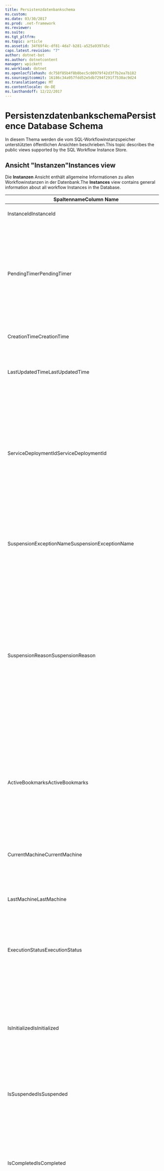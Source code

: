 ```yaml
---
title: Persistenzdatenbankschema
ms.custom: 
ms.date: 03/30/2017
ms.prod: .net-framework
ms.reviewer: 
ms.suite: 
ms.tgt_pltfrm: 
ms.topic: article
ms.assetid: 34f69f4c-df81-4da7-b281-a525a9397a5c
caps.latest.revision: "7"
author: dotnet-bot
ms.author: dotnetcontent
manager: wpickett
ms.workload: dotnet
ms.openlocfilehash: dc758f85b4f8b0bec5c00979f42d3f7b2ea7b182
ms.sourcegitcommit: 16186c34a957fdd52e5db7294f291f7530ac9d24
ms.translationtype: MT
ms.contentlocale: de-DE
ms.lasthandoff: 12/22/2017
---
```

# <a name="persistence-database-schema"></a><span data-ttu-id="aecc4-102">Persistenzdatenbankschema</span><span class="sxs-lookup"><span data-stu-id="aecc4-102">Persistence Database Schema</span></span>
<span data-ttu-id="aecc4-103">In diesem Thema werden die vom SQL-Workflowinstanzspeicher unterstützten öffentlichen Ansichten beschrieben.</span><span class="sxs-lookup"><span data-stu-id="aecc4-103">This topic describes the public views supported by the SQL Workflow Instance Store.</span></span>  
  
## <a name="instances-view"></a><span data-ttu-id="aecc4-104">Ansicht "Instanzen"</span><span class="sxs-lookup"><span data-stu-id="aecc4-104">Instances view</span></span>  
 <span data-ttu-id="aecc4-105">Die **Instanzen** Ansicht enthält allgemeine Informationen zu allen Workflowinstanzen in der Datenbank.</span><span class="sxs-lookup"><span data-stu-id="aecc4-105">The **Instances** view contains general information about all workflow Instances in the Database.</span></span>  
  
|<span data-ttu-id="aecc4-106">Spaltenname</span><span class="sxs-lookup"><span data-stu-id="aecc4-106">Column Name</span></span>|<span data-ttu-id="aecc4-107">Spaltentyp</span><span class="sxs-lookup"><span data-stu-id="aecc4-107">Column Type</span></span>|<span data-ttu-id="aecc4-108">Beschreibung</span><span class="sxs-lookup"><span data-stu-id="aecc4-108">Description</span></span>|  
|-----------------|-----------------|-----------------|  
|<span data-ttu-id="aecc4-109">InstanceId</span><span class="sxs-lookup"><span data-stu-id="aecc4-109">InstanceId</span></span>|<span data-ttu-id="aecc4-110">UniqueIdentifier</span><span class="sxs-lookup"><span data-stu-id="aecc4-110">UniqueIdentifier</span></span>|<span data-ttu-id="aecc4-111">Die ID einer Workflowinstanz.</span><span class="sxs-lookup"><span data-stu-id="aecc4-111">The ID of a workflow instance.</span></span>|  
|<span data-ttu-id="aecc4-112">PendingTimer</span><span class="sxs-lookup"><span data-stu-id="aecc4-112">PendingTimer</span></span>|<span data-ttu-id="aecc4-113">DateTime</span><span class="sxs-lookup"><span data-stu-id="aecc4-113">DateTime</span></span>|<span data-ttu-id="aecc4-114">Gibt an, dass der Workflow durch eine DELAY-Aktivität blockiert ist und nach Ablauf des Zeitgebers fortgesetzt wird.</span><span class="sxs-lookup"><span data-stu-id="aecc4-114">Indicates that the workflow is blocked on a Delay activity and will be resumed after the timer expires.</span></span> <span data-ttu-id="aecc4-115">Dieser Wert ist NULL, wenn der Workflow nicht blockiert ist und auf den Ablauf eines Zeitgebers wartet.</span><span class="sxs-lookup"><span data-stu-id="aecc4-115">This value can be null if the workflow is not blocked waiting on a timer to expire.</span></span>|  
|<span data-ttu-id="aecc4-116">CreationTime</span><span class="sxs-lookup"><span data-stu-id="aecc4-116">CreationTime</span></span>|<span data-ttu-id="aecc4-117">DateTime</span><span class="sxs-lookup"><span data-stu-id="aecc4-117">DateTime</span></span>|<span data-ttu-id="aecc4-118">Gibt an, wann der Workflow erstellt wurde.</span><span class="sxs-lookup"><span data-stu-id="aecc4-118">Indicates when the workflow was created.</span></span>|  
|<span data-ttu-id="aecc4-119">LastUpdatedTime</span><span class="sxs-lookup"><span data-stu-id="aecc4-119">LastUpdatedTime</span></span>|<span data-ttu-id="aecc4-120">DateTime</span><span class="sxs-lookup"><span data-stu-id="aecc4-120">DateTime</span></span>|<span data-ttu-id="aecc4-121">Gibt an, wann der Workflow zum letzten Mal permanent in der Datenbank gespeichert wurde.</span><span class="sxs-lookup"><span data-stu-id="aecc4-121">Indicates the last time that the workflow was persisted to the database.</span></span>|  
|<span data-ttu-id="aecc4-122">ServiceDeploymentId</span><span class="sxs-lookup"><span data-stu-id="aecc4-122">ServiceDeploymentId</span></span>|<span data-ttu-id="aecc4-123">BigInt</span><span class="sxs-lookup"><span data-stu-id="aecc4-123">BigInt</span></span>|<span data-ttu-id="aecc4-124">Fungiert als Fremdschlüssel für die Ansicht [ServiceDeployments].</span><span class="sxs-lookup"><span data-stu-id="aecc4-124">Acts as a foreign key to the [ServiceDeployments] view.</span></span> <span data-ttu-id="aecc4-125">Wenn es sich bei der aktuellen Workflowinstanz um die Instanz eines im Internet gehosteten Diensts handelt, weist diese Spalte einen Wert auf, andernfalls wird sie auf NULL festgelegt.</span><span class="sxs-lookup"><span data-stu-id="aecc4-125">If the current workflow instance is an instance of a web-hosted service, then this column has a value, otherwise it is set to NULL.</span></span>|  
|<span data-ttu-id="aecc4-126">SuspensionExceptionName</span><span class="sxs-lookup"><span data-stu-id="aecc4-126">SuspensionExceptionName</span></span>|<span data-ttu-id="aecc4-127">Nvarchar(450)</span><span class="sxs-lookup"><span data-stu-id="aecc4-127">Nvarchar(450)</span></span>|<span data-ttu-id="aecc4-128">Gibt den Typ der Ausnahme (z. B. InvalidOperationException) an, die das Anhalten des Workflows verursacht hat.</span><span class="sxs-lookup"><span data-stu-id="aecc4-128">Indicates the type of exception (e.g. InvalidOperationException) that caused the workflow to suspend.</span></span>|  
|<span data-ttu-id="aecc4-129">SuspensionReason</span><span class="sxs-lookup"><span data-stu-id="aecc4-129">SuspensionReason</span></span>|<span data-ttu-id="aecc4-130">Nvarchar(max)</span><span class="sxs-lookup"><span data-stu-id="aecc4-130">Nvarchar(max)</span></span>|<span data-ttu-id="aecc4-131">Gibt an, warum die Workflowinstanz angehalten wurde.</span><span class="sxs-lookup"><span data-stu-id="aecc4-131">Indicates why the Workflow Instance was suspended.</span></span> <span data-ttu-id="aecc4-132">Wenn die Instanz aufgrund einer Ausnahme angehalten wurde, enthält diese Spalte die entsprechende Meldung.</span><span class="sxs-lookup"><span data-stu-id="aecc4-132">If an exception caused the instance to suspend, then this column contains the message associated with the exception.</span></span><br /><br /> <span data-ttu-id="aecc4-133">Wenn die Instanz manuell angehalten wurde, enthält diese Spalte den vom Benutzer angegebenen Grund für das Anhalten der Instanz.</span><span class="sxs-lookup"><span data-stu-id="aecc4-133">If the instance was manually suspended, then this column contains the user-specified reason for suspending the instance.</span></span>|  
|<span data-ttu-id="aecc4-134">ActiveBookmarks</span><span class="sxs-lookup"><span data-stu-id="aecc4-134">ActiveBookmarks</span></span>|<span data-ttu-id="aecc4-135">Nvarchar(max)</span><span class="sxs-lookup"><span data-stu-id="aecc4-135">Nvarchar(max)</span></span>|<span data-ttu-id="aecc4-136">Wenn die Workflowinstanz im Leerlauf ist, gibt diese Eigenschaft an, bei welchen Lesezeichen die Instanz blockiert wurde.</span><span class="sxs-lookup"><span data-stu-id="aecc4-136">If the workflow Instance is Idle, this property indicates what bookmarks the instance is blocked on.</span></span> <span data-ttu-id="aecc4-137">Wenn die Instanz nicht im Leerlauf ist, weist diese Spalte den Wert NULL auf.</span><span class="sxs-lookup"><span data-stu-id="aecc4-137">If the Instance is not idle, then this column is NULL.</span></span>|  
|<span data-ttu-id="aecc4-138">CurrentMachine</span><span class="sxs-lookup"><span data-stu-id="aecc4-138">CurrentMachine</span></span>|<span data-ttu-id="aecc4-139">Nvarchar(128)</span><span class="sxs-lookup"><span data-stu-id="aecc4-139">Nvarchar(128)</span></span>|<span data-ttu-id="aecc4-140">Gibt den Namen des Computers an, auf dem die Workflowinstanz im Arbeitsspeicher geladen ist.</span><span class="sxs-lookup"><span data-stu-id="aecc4-140">Indicates the name of the computer currently has the workflow Instance loaded in memory.</span></span>|  
|<span data-ttu-id="aecc4-141">LastMachine</span><span class="sxs-lookup"><span data-stu-id="aecc4-141">LastMachine</span></span>|<span data-ttu-id="aecc4-142">Nvarchar(450)</span><span class="sxs-lookup"><span data-stu-id="aecc4-142">Nvarchar(450)</span></span>|<span data-ttu-id="aecc4-143">Gibt den letzten Computer an, auf dem die Workflowinstanz geladen war.</span><span class="sxs-lookup"><span data-stu-id="aecc4-143">Indicates the last computer that loaded the workflow instance.</span></span>|  
|<span data-ttu-id="aecc4-144">ExecutionStatus</span><span class="sxs-lookup"><span data-stu-id="aecc4-144">ExecutionStatus</span></span>|<span data-ttu-id="aecc4-145">Nvarchar(450)</span><span class="sxs-lookup"><span data-stu-id="aecc4-145">Nvarchar(450)</span></span>|<span data-ttu-id="aecc4-146">Gibt den aktuellen Ausführungsstatus des Workflows an.</span><span class="sxs-lookup"><span data-stu-id="aecc4-146">Indicates the current execution state of the Workflow.</span></span> <span data-ttu-id="aecc4-147">Mögliche Status: **ausführen**, **Leerlauf**, **geschlossen**.</span><span class="sxs-lookup"><span data-stu-id="aecc4-147">Possible states include **Executing**, **Idle**, **Closed**.</span></span>|  
|<span data-ttu-id="aecc4-148">IsInitialized</span><span class="sxs-lookup"><span data-stu-id="aecc4-148">IsInitialized</span></span>|<span data-ttu-id="aecc4-149">Bit</span><span class="sxs-lookup"><span data-stu-id="aecc4-149">Bit</span></span>|<span data-ttu-id="aecc4-150">Gibt an, ob die Workflowinstanz initialisiert wurde.</span><span class="sxs-lookup"><span data-stu-id="aecc4-150">Indicates whether the workflow instance has been initialized.</span></span> <span data-ttu-id="aecc4-151">Eine initialisierte Workflowinstanz ist eine Workflowinstanz, die mindestens einmal permanent gespeichert wurde.</span><span class="sxs-lookup"><span data-stu-id="aecc4-151">An initialized workflow instance is a workflow instance that has been persisted at least once.</span></span>|  
|<span data-ttu-id="aecc4-152">IsSuspended</span><span class="sxs-lookup"><span data-stu-id="aecc4-152">IsSuspended</span></span>|<span data-ttu-id="aecc4-153">Bit</span><span class="sxs-lookup"><span data-stu-id="aecc4-153">Bit</span></span>|<span data-ttu-id="aecc4-154">Gibt an, ob die Workflowinstanz angehalten wurde.</span><span class="sxs-lookup"><span data-stu-id="aecc4-154">Indicates whether the workflow instance has been suspended.</span></span>|  
|<span data-ttu-id="aecc4-155">IsCompleted</span><span class="sxs-lookup"><span data-stu-id="aecc4-155">IsCompleted</span></span>|<span data-ttu-id="aecc4-156">Bit</span><span class="sxs-lookup"><span data-stu-id="aecc4-156">Bit</span></span>|<span data-ttu-id="aecc4-157">Gibt an, ob die Ausführung der Workflowinstanz beendet wurde.</span><span class="sxs-lookup"><span data-stu-id="aecc4-157">Indicates whether the Workflow Instance has finished executing.</span></span> <span data-ttu-id="aecc4-158">**Hinweis:** Iif der **InstanceCompletionAction** -Eigenschaftensatz auf **DeleteAll**, die Instanzen werden aus der Ansicht entfernt.</span><span class="sxs-lookup"><span data-stu-id="aecc4-158">**Note:**  Iif the **InstanceCompletionAction** property is set to **DeleteAll**, the instances are removed from the view upon completion.</span></span>|  
|<span data-ttu-id="aecc4-159">EncodingOption</span><span class="sxs-lookup"><span data-stu-id="aecc4-159">EncodingOption</span></span>|<span data-ttu-id="aecc4-160">TinyInt</span><span class="sxs-lookup"><span data-stu-id="aecc4-160">TinyInt</span></span>|<span data-ttu-id="aecc4-161">Beschreibt die Codierung, die zur Serialisierung der Dateneigenschaften verwendet wurde.</span><span class="sxs-lookup"><span data-stu-id="aecc4-161">Describes the encoding used to serialize the data properties.</span></span><br /><br /> <span data-ttu-id="aecc4-162">-0 – keine Codierung</span><span class="sxs-lookup"><span data-stu-id="aecc4-162">-   0 – No encoding</span></span><br /><span data-ttu-id="aecc4-163">-1 – GzipStream</span><span class="sxs-lookup"><span data-stu-id="aecc4-163">-   1 – GzipStream</span></span>|  
|<span data-ttu-id="aecc4-164">ReadWritePrimitiveDataProperties</span><span class="sxs-lookup"><span data-stu-id="aecc4-164">ReadWritePrimitiveDataProperties</span></span>|<span data-ttu-id="aecc4-165">Varbinary(max)</span><span class="sxs-lookup"><span data-stu-id="aecc4-165">Varbinary(max)</span></span>|<span data-ttu-id="aecc4-166">Enthält serialisierte Instanzdateneigenschaften, die beim Laden der Instanz für die Workflowlaufzeit bereitgestellt werden.</span><span class="sxs-lookup"><span data-stu-id="aecc4-166">Contains serialized instance data properties that will be provided back to the workflow Runtime when the instance is loaded.</span></span><br /><br /> <span data-ttu-id="aecc4-167">Bei den einzelnen primitiven Eigenschaften handelt es sich um systemeigene CLR-Typen, sodass keine speziellen Assemblys zur BLOB-Deserialisierung benötigt werden.</span><span class="sxs-lookup"><span data-stu-id="aecc4-167">Each primitive property is a native CLR type, which means that no special assemblies are needed to deserialize the blob.</span></span>|  
|<span data-ttu-id="aecc4-168">WriteOnlyPrimitiveDataProperties</span><span class="sxs-lookup"><span data-stu-id="aecc4-168">WriteOnlyPrimitiveDataProperties</span></span>|<span data-ttu-id="aecc4-169">Varbinary(max)</span><span class="sxs-lookup"><span data-stu-id="aecc4-169">Varbinary(max)</span></span>|<span data-ttu-id="aecc4-170">Enthält serialisierte Instanzdateneigenschaften, die beim Laden der Instanz nicht für die Workflowlaufzeit bereitgestellt werden.</span><span class="sxs-lookup"><span data-stu-id="aecc4-170">Contains serialized instance data properties that are not provided back to the workflow runtime when the instance is loaded.</span></span><br /><br /> <span data-ttu-id="aecc4-171">Bei den einzelnen primitiven Eigenschaften handelt es sich um systemeigene CLR-Typen, sodass keine speziellen Assemblys zur BLOB-Deserialisierung benötigt werden.</span><span class="sxs-lookup"><span data-stu-id="aecc4-171">Each primitive property is a native CLR type, which means that no special assemblies are needed to deserialize the blob.</span></span>|  
|<span data-ttu-id="aecc4-172">ReadWriteComplexDataProperties</span><span class="sxs-lookup"><span data-stu-id="aecc4-172">ReadWriteComplexDataProperties</span></span>|<span data-ttu-id="aecc4-173">Varbinary(max)</span><span class="sxs-lookup"><span data-stu-id="aecc4-173">Varbinary(max)</span></span>|<span data-ttu-id="aecc4-174">Enthält serialisierte Instanzdateneigenschaften, die beim Laden der Instanz für die Workflowlaufzeit bereitgestellt werden.</span><span class="sxs-lookup"><span data-stu-id="aecc4-174">Contains serialized instance data properties that will be provided back to the workflow runtime when the instance is loaded.</span></span><br /><br /> <span data-ttu-id="aecc4-175">Für ein Deserialisierungsprogramm müssen alle in diesem BLOB gespeicherten Objekttypen bekannt sein.</span><span class="sxs-lookup"><span data-stu-id="aecc4-175">A deserializer would require knowledge of all object types stored in this blob.</span></span>|  
|<span data-ttu-id="aecc4-176">WriteOnlyComplexDataProperties</span><span class="sxs-lookup"><span data-stu-id="aecc4-176">WriteOnlyComplexDataProperties</span></span>|<span data-ttu-id="aecc4-177">Varbinary(max)</span><span class="sxs-lookup"><span data-stu-id="aecc4-177">Varbinary(max)</span></span>|<span data-ttu-id="aecc4-178">Enthält serialisierte Instanzdateneigenschaften, die beim Laden der Instanz nicht für die Workflowlaufzeit bereitgestellt werden.</span><span class="sxs-lookup"><span data-stu-id="aecc4-178">Contains serialized instance data properties that are not provided back to the workflow runtime when the instance is loaded.</span></span><br /><br /> <span data-ttu-id="aecc4-179">Für ein Deserialisierungsprogramm müssen alle in diesem BLOB gespeicherten Objekttypen bekannt sein.</span><span class="sxs-lookup"><span data-stu-id="aecc4-179">A deserializer would require knowledge of all object types stored in this blob.</span></span>|  
|<span data-ttu-id="aecc4-180">IdentityName</span><span class="sxs-lookup"><span data-stu-id="aecc4-180">IdentityName</span></span>|<span data-ttu-id="aecc4-181">Nvarchar(max)</span><span class="sxs-lookup"><span data-stu-id="aecc4-181">Nvarchar(max)</span></span>|<span data-ttu-id="aecc4-182">Der Name der Workflowdefinition.</span><span class="sxs-lookup"><span data-stu-id="aecc4-182">The name of the workflow definition.</span></span>|  
|<span data-ttu-id="aecc4-183">IdentityPackage</span><span class="sxs-lookup"><span data-stu-id="aecc4-183">IdentityPackage</span></span>|<span data-ttu-id="aecc4-184">Nvarchar(max)</span><span class="sxs-lookup"><span data-stu-id="aecc4-184">Nvarchar(max)</span></span>|<span data-ttu-id="aecc4-185">Die Paketinformationen, die beim Erstellen des Workflows angegeben wurden (z. B. der Assemblyname).</span><span class="sxs-lookup"><span data-stu-id="aecc4-185">The package information given when the workflow was created (such as the assembly name).</span></span>|  
|<span data-ttu-id="aecc4-186">Build</span><span class="sxs-lookup"><span data-stu-id="aecc4-186">Build</span></span>|<span data-ttu-id="aecc4-187">BigInt</span><span class="sxs-lookup"><span data-stu-id="aecc4-187">BigInt</span></span>|<span data-ttu-id="aecc4-188">Die Buildnummer der Workflowversion.</span><span class="sxs-lookup"><span data-stu-id="aecc4-188">The build number of the workflow version.</span></span>|  
|<span data-ttu-id="aecc4-189">Major</span><span class="sxs-lookup"><span data-stu-id="aecc4-189">Major</span></span>|<span data-ttu-id="aecc4-190">BigInt</span><span class="sxs-lookup"><span data-stu-id="aecc4-190">BigInt</span></span>|<span data-ttu-id="aecc4-191">Die Hauptversionsnummer der Workflowversion.</span><span class="sxs-lookup"><span data-stu-id="aecc4-191">The major number of the workflow version.</span></span>|  
|<span data-ttu-id="aecc4-192">Minor</span><span class="sxs-lookup"><span data-stu-id="aecc4-192">Minor</span></span>|<span data-ttu-id="aecc4-193">BigInt</span><span class="sxs-lookup"><span data-stu-id="aecc4-193">BigInt</span></span>|<span data-ttu-id="aecc4-194">Die Nebenversionsnummer der Workflowversion.</span><span class="sxs-lookup"><span data-stu-id="aecc4-194">The minor number of the workflow version.</span></span>|  
|<span data-ttu-id="aecc4-195">Revision</span><span class="sxs-lookup"><span data-stu-id="aecc4-195">Revision</span></span>|<span data-ttu-id="aecc4-196">BigInt</span><span class="sxs-lookup"><span data-stu-id="aecc4-196">BigInt</span></span>|<span data-ttu-id="aecc4-197">Die Revisionsnummer der Workflowversion.</span><span class="sxs-lookup"><span data-stu-id="aecc4-197">The revision number of the workflow version.</span></span>|  
  
> [!CAUTION]
>  <span data-ttu-id="aecc4-198">Die **Instanzen** Ansicht enthält außerdem einen Delete-Trigger.</span><span class="sxs-lookup"><span data-stu-id="aecc4-198">The **Instances** view also contains a Delete trigger.</span></span> <span data-ttu-id="aecc4-199">Benutzer mit den entsprechenden Berechtigungen können in dieser Ansicht Löschanweisungen ausführen, mit denen die Entfernung von Workflowinstanzen aus der Datenbank erzwungen wird.</span><span class="sxs-lookup"><span data-stu-id="aecc4-199">Users with the appropriate permissions can execute delete statements against this view that will forcefully remove workflow Instances from the Database.</span></span> <span data-ttu-id="aecc4-200">Das Löschen direkt über die Ansicht wird jedoch nur empfohlen, wenn keine andere Möglichkeit besteht, da unter der Workflowlaufzeit initialisierte Löschvorgänge zu unbeabsichtigten Ergebnissen führen können.</span><span class="sxs-lookup"><span data-stu-id="aecc4-200">We recommend deleting directly from the view only as a last resort because deleting an instance from underneath the workflow runtime could result in unintended consequences.</span></span> <span data-ttu-id="aecc4-201">Verwenden Sie stattdessen den Verwaltungsendpunkt der Workflowinstanz, um die Instanz über die Workflowlaufzeit zu beenden.</span><span class="sxs-lookup"><span data-stu-id="aecc4-201">Instead, use the Workflow Instance Management Endpoint to have the workflow runtime terminate the instance.</span></span> <span data-ttu-id="aecc4-202">Wenn Sie eine große Anzahl von Instanzen in der Ansicht löschen möchten, stellen Sie sicher, dass keine aktiven Laufzeiten Vorgänge für diese Instanzen ausführen.</span><span class="sxs-lookup"><span data-stu-id="aecc4-202">If you want to delete a large number of Instances from the view, make sure there are no active runtimes that could be operating on these instances.</span></span>  
  
## <a name="servicedeployments-view"></a><span data-ttu-id="aecc4-203">Ansicht "ServiceDeployments"</span><span class="sxs-lookup"><span data-stu-id="aecc4-203">ServiceDeployments view</span></span>  
 <span data-ttu-id="aecc4-204">Die **ServiceDeployments** -Ansicht enthält Informationen zur Bereitstellung für alle Webserver (IIS / WAS) gehostete Workflowdienste.</span><span class="sxs-lookup"><span data-stu-id="aecc4-204">The **ServiceDeployments** view contains deployment information for all Web (IIS/WAS) hosted workflow services.</span></span> <span data-ttu-id="aecc4-205">Jede Workflowinstanz, die im Internet gehosteten enthält eine **ServiceDeploymentId** , die auf eine Zeile in dieser Ansicht verweist.</span><span class="sxs-lookup"><span data-stu-id="aecc4-205">Each workflow instance that is Web-hosted will contain a **ServiceDeploymentId** that refers to a row in this view.</span></span>  
  
|<span data-ttu-id="aecc4-206">Spaltenname</span><span class="sxs-lookup"><span data-stu-id="aecc4-206">Column Name</span></span>|<span data-ttu-id="aecc4-207">Spaltentyp</span><span class="sxs-lookup"><span data-stu-id="aecc4-207">Column Type</span></span>|<span data-ttu-id="aecc4-208">Beschreibung</span><span class="sxs-lookup"><span data-stu-id="aecc4-208">Description</span></span>|  
|-----------------|-----------------|-----------------|  
|<span data-ttu-id="aecc4-209">ServiceDeploymentId</span><span class="sxs-lookup"><span data-stu-id="aecc4-209">ServiceDeploymentId</span></span>|<span data-ttu-id="aecc4-210">BigInt</span><span class="sxs-lookup"><span data-stu-id="aecc4-210">BigInt</span></span>|<span data-ttu-id="aecc4-211">Der Primärschlüssel für diese Ansicht.</span><span class="sxs-lookup"><span data-stu-id="aecc4-211">The primary key for this view.</span></span>|  
|<span data-ttu-id="aecc4-212">SiteName</span><span class="sxs-lookup"><span data-stu-id="aecc4-212">SiteName</span></span>|<span data-ttu-id="aecc4-213">Nvarchar(max)</span><span class="sxs-lookup"><span data-stu-id="aecc4-213">Nvarchar(max)</span></span>|<span data-ttu-id="aecc4-214">Stellt den Namen der Website, die den Workflowdienst enthält (z. B. **Default Web Site**).</span><span class="sxs-lookup"><span data-stu-id="aecc4-214">Represents the name of the site that contains the workflow service (e.g. **Default Web Site**).</span></span>|  
|<span data-ttu-id="aecc4-215">RelativeServicePath</span><span class="sxs-lookup"><span data-stu-id="aecc4-215">RelativeServicePath</span></span>|<span data-ttu-id="aecc4-216">Nvarchar(max)</span><span class="sxs-lookup"><span data-stu-id="aecc4-216">Nvarchar(max)</span></span>|<span data-ttu-id="aecc4-217">Stellt den virtuellen Pfad relativ zur Website dar, die auf den Workflowdienst verweist.</span><span class="sxs-lookup"><span data-stu-id="aecc4-217">Represents the virtual path relative to the site that points to the workflow service.</span></span> <span data-ttu-id="aecc4-218">(z. B.  **/app1/PurchaseOrderService.svc**).</span><span class="sxs-lookup"><span data-stu-id="aecc4-218">(e.g.  **/app1/PurchaseOrderService.svc**).</span></span>|  
|<span data-ttu-id="aecc4-219">RelativeApplicationPath</span><span class="sxs-lookup"><span data-stu-id="aecc4-219">RelativeApplicationPath</span></span>|<span data-ttu-id="aecc4-220">Nvarchar(max)</span><span class="sxs-lookup"><span data-stu-id="aecc4-220">Nvarchar(max)</span></span>|<span data-ttu-id="aecc4-221">Stellt den virtuellen Pfad relativ zur Website dar, die auf eine Anwendung verweist, die den Workflowdienst enthält.</span><span class="sxs-lookup"><span data-stu-id="aecc4-221">Represents the virtual path relative to the site that points to an application that contains the workflow service.</span></span> <span data-ttu-id="aecc4-222">(z. B. **"/ App1"**).</span><span class="sxs-lookup"><span data-stu-id="aecc4-222">(e.g. **/app1**).</span></span>|  
|<span data-ttu-id="aecc4-223">ServiceName</span><span class="sxs-lookup"><span data-stu-id="aecc4-223">ServiceName</span></span>|<span data-ttu-id="aecc4-224">Nvarchar(max)</span><span class="sxs-lookup"><span data-stu-id="aecc4-224">Nvarchar(max)</span></span>|<span data-ttu-id="aecc4-225">Der Name des Workflowdiensts.</span><span class="sxs-lookup"><span data-stu-id="aecc4-225">Represents the name of the workflow Service.</span></span> <span data-ttu-id="aecc4-226">(z. B. **PurchaseOrderService**).</span><span class="sxs-lookup"><span data-stu-id="aecc4-226">(e.g. **PurchaseOrderService**).</span></span>|  
|<span data-ttu-id="aecc4-227">ServiceNamespace</span><span class="sxs-lookup"><span data-stu-id="aecc4-227">ServiceNamespace</span></span>|<span data-ttu-id="aecc4-228">Nvarchar(max)</span><span class="sxs-lookup"><span data-stu-id="aecc4-228">Nvarchar(max)</span></span>|<span data-ttu-id="aecc4-229">Der Namespace des Workflowdiensts.</span><span class="sxs-lookup"><span data-stu-id="aecc4-229">Represents the namespace of the workflow Service.</span></span> <span data-ttu-id="aecc4-230">(z. B. **"MyCompany"**).</span><span class="sxs-lookup"><span data-stu-id="aecc4-230">(e.g. **MyCompany**).</span></span>|  
  
 <span data-ttu-id="aecc4-231">Die Ansicht "ServiceDeployments" enthält ebenfalls einen DELETE-Trigger.</span><span class="sxs-lookup"><span data-stu-id="aecc4-231">The ServiceDeployments View also contains a Delete trigger.</span></span> <span data-ttu-id="aecc4-232">Benutzer mit den entsprechenden Berechtigungen können in dieser Ansicht Löschanweisungen ausführen, mit denen ServiceDeployment-Einträge aus der Datenbank entfernt werden.</span><span class="sxs-lookup"><span data-stu-id="aecc4-232">Users with the appropriate permissions can execute delete statements against this view to remove ServiceDeployment entries from the Database.</span></span> <span data-ttu-id="aecc4-233">Hinweis:</span><span class="sxs-lookup"><span data-stu-id="aecc4-233">Note that:</span></span>  
  
1.  <span data-ttu-id="aecc4-234">Das Löschen von Einträgen in dieser Ansicht ist aufwändig, da die gesamte Datenbank vor der Ausführung dieses Vorgangs gesperrt werden muss.</span><span class="sxs-lookup"><span data-stu-id="aecc4-234">Deleting entries from this view is costly since the entire Database must be locked prior to performing this operation.</span></span> <span data-ttu-id="aecc4-235">Dies ist notwendig, um zu vermeiden, dass eine Workflowinstanz auf einen nicht vorhandenen ServiceDeployment-Eintrag verweist.</span><span class="sxs-lookup"><span data-stu-id="aecc4-235">This is necessary to avoid the scenario where a workflow Instance could refer to a non-existent ServiceDeployment entry.</span></span> <span data-ttu-id="aecc4-236">Führen Sie Löschvorgänge in dieser Ansicht nur durch, wenn die Datenbank nicht in Betrieb ist bzw. innerhalb von Wartungszeitfenstern.</span><span class="sxs-lookup"><span data-stu-id="aecc4-236">Delete from this view only during down times / maintenance windows.</span></span>  
  
2.  <span data-ttu-id="aecc4-237">Jeder Versuch, eine ServiceDeployment-Zeile zu löschen, die auf, durch die Einträge in verwiesen wird der **Instanzen** Sicht führt zu nicht möglich.</span><span class="sxs-lookup"><span data-stu-id="aecc4-237">Any attempt to delete a ServiceDeployment row which is referenced to by entries in the **Instances** view will result in a no-op.</span></span> <span data-ttu-id="aecc4-238">Es können nur ServiceDeployment-Zeilen mit 0 (null) Verweisen gelöscht werden.</span><span class="sxs-lookup"><span data-stu-id="aecc4-238">You can only delete ServiceDeployment rows with zero references.</span></span>  
  
## <a name="instancepromotedproperties-view"></a><span data-ttu-id="aecc4-239">Ansicht "InstancePromotedProperties"</span><span class="sxs-lookup"><span data-stu-id="aecc4-239">InstancePromotedProperties view</span></span>  
 <span data-ttu-id="aecc4-240">Die **"instancepromotedproperties"** Ansicht enthält Informationen für alle höher gestuften Eigenschaften, die vom Benutzer angegeben werden.</span><span class="sxs-lookup"><span data-stu-id="aecc4-240">The **InstancePromotedProperties** view contains information for all the promoted properties that are specified by the user.</span></span> <span data-ttu-id="aecc4-241">Eine höher gestufte Eigenschaft fungiert als Eigenschaft erster Klasse, die vom Benutzer in Abfragen zum Abrufen von Instanzen verwendet werden kann.</span><span class="sxs-lookup"><span data-stu-id="aecc4-241">A promoted property functions as a first-class property, which a user can use in queries to retrieve instances.</span></span>  <span data-ttu-id="aecc4-242">Z. B. ein Benutzer eine "PurchaseOrder" Höherstufung der immer den Betrag einer Bestellung in speichert hinzufügen konnte die **Value1** Spalte.</span><span class="sxs-lookup"><span data-stu-id="aecc4-242">For example, a user could add a PurchaseOrder promotion which always stores the cost of an order in the **Value1** column.</span></span> <span data-ttu-id="aecc4-243">Auf diese Weise können Sie eine Abfrage ausführen, die alle Bestellungen zurückgibt, deren Betrag einen bestimmten Wert überschreitet.</span><span class="sxs-lookup"><span data-stu-id="aecc4-243">This would enable a user to query for all purchase orders whose cost exceeds a certain value.</span></span>  
  
|<span data-ttu-id="aecc4-244">Spaltentyp</span><span class="sxs-lookup"><span data-stu-id="aecc4-244">Column Type</span></span>|<span data-ttu-id="aecc4-245">Spaltentyp</span><span class="sxs-lookup"><span data-stu-id="aecc4-245">Column Type</span></span>|<span data-ttu-id="aecc4-246">Beschreibung</span><span class="sxs-lookup"><span data-stu-id="aecc4-246">Description</span></span>|  
|-|-|-|  
|<span data-ttu-id="aecc4-247">InstanceId</span><span class="sxs-lookup"><span data-stu-id="aecc4-247">InstanceId</span></span>|<span data-ttu-id="aecc4-248">UniqueIdentifier</span><span class="sxs-lookup"><span data-stu-id="aecc4-248">UniqueIdentifier</span></span>|<span data-ttu-id="aecc4-249">Die ID der Workflowinstanz.</span><span class="sxs-lookup"><span data-stu-id="aecc4-249">The ID of the Workflow Instance</span></span>|  
|<span data-ttu-id="aecc4-250">EncodingOption</span><span class="sxs-lookup"><span data-stu-id="aecc4-250">EncodingOption</span></span>|<span data-ttu-id="aecc4-251">TinyInt</span><span class="sxs-lookup"><span data-stu-id="aecc4-251">TinyInt</span></span>|<span data-ttu-id="aecc4-252">Beschreibt die Codierung, die zur Serialisierung der höher gestuften binären Eigenschaften verwendet wurde.</span><span class="sxs-lookup"><span data-stu-id="aecc4-252">Describes the encoding used to serialize the promoted binary properties.</span></span><br /><br /> <span data-ttu-id="aecc4-253">-0 – keine Codierung</span><span class="sxs-lookup"><span data-stu-id="aecc4-253">-   0 – No encoding</span></span><br /><span data-ttu-id="aecc4-254">-1 – GZipStream</span><span class="sxs-lookup"><span data-stu-id="aecc4-254">-   1 – GZipStream</span></span>|  
|<span data-ttu-id="aecc4-255">PromotionName</span><span class="sxs-lookup"><span data-stu-id="aecc4-255">PromotionName</span></span>|<span data-ttu-id="aecc4-256">Nvarchar(400)</span><span class="sxs-lookup"><span data-stu-id="aecc4-256">Nvarchar(400)</span></span>|<span data-ttu-id="aecc4-257">Der Name der dieser Instanz zugeordneten Höherstufung.</span><span class="sxs-lookup"><span data-stu-id="aecc4-257">The name of the Promotion associated with this instance.</span></span> <span data-ttu-id="aecc4-258">Dieser Name wird benötigt, um den generischen Spalten in dieser Zeile Kontext hinzuzufügen.</span><span class="sxs-lookup"><span data-stu-id="aecc4-258">The PromotionName is needed to add context to the generic columns in this row.</span></span><br /><br /> <span data-ttu-id="aecc4-259">Mit dem PromotionName-Wert von PurchaseOrder kann beispielsweise angegeben werden, dass Value1 den Betrag der Bestellung, Value2 den Namen des Kunden, der die Bestellung aufgegeben hat, Value3 die Adresse des Kunden enthält usw.</span><span class="sxs-lookup"><span data-stu-id="aecc4-259">For example, a PromotionName of PurchaseOrder could indicate that Value1 contains the cost of the order, Value2 contains the name of the customer who placed the order, Value 3 contains the address of the customer, and so on.</span></span>|  
|<span data-ttu-id="aecc4-260">Value[1-32]</span><span class="sxs-lookup"><span data-stu-id="aecc4-260">Value[1-32]</span></span>|<span data-ttu-id="aecc4-261">SqlVariant</span><span class="sxs-lookup"><span data-stu-id="aecc4-261">SqlVariant</span></span>|<span data-ttu-id="aecc4-262">Value[1-32] enthält Werte, die in einer SqlVariant-Spalte gespeichert werden können.</span><span class="sxs-lookup"><span data-stu-id="aecc4-262">Value[1-32] contains values that can be stored in a SqlVariant column.</span></span> <span data-ttu-id="aecc4-263">Eine Heraufstufung darf maximal 32 SqlVariant-Werte enthalten.</span><span class="sxs-lookup"><span data-stu-id="aecc4-263">A single promotion cannot contain more than 32 SqlVariants.</span></span>|  
|<span data-ttu-id="aecc4-264">Value[33-64]</span><span class="sxs-lookup"><span data-stu-id="aecc4-264">Value[33-64]</span></span>|<span data-ttu-id="aecc4-265">Varbinary(max)</span><span class="sxs-lookup"><span data-stu-id="aecc4-265">Varbinary(max)</span></span>|<span data-ttu-id="aecc4-266">Value[33-64] enthält serialisierte Werte. Value33 kann beispielsweise ein JPEG-Bild eines gekauften Artikels enthalten.</span><span class="sxs-lookup"><span data-stu-id="aecc4-266">Value[33-64] contains serialized values.For instance, Value33 could contain a JPEG of an item being purchased.</span></span> <span data-ttu-id="aecc4-267">Eine Heraufstufung darf maximal 32 binäre Eigenschaften enthalten.</span><span class="sxs-lookup"><span data-stu-id="aecc4-267">A single promotion cannot contain more than 32 binary properties</span></span>|  
  
 <span data-ttu-id="aecc4-268">Die Ansicht "InstancePromotedProperties" ist schemagebunden. Das heißt, dass Benutzer Indizes für eine oder mehrere Spalten hinzufügen können, um Abfragen in dieser Ansicht zu optimieren.</span><span class="sxs-lookup"><span data-stu-id="aecc4-268">The InstancePromotedProperties view is schema bound, which means that users can add indices on one or more columns in order to optimize queries against this view.</span></span>  
  
> [!NOTE]
>  <span data-ttu-id="aecc4-269">Eine indizierte Ansicht erfordert mehr Speicherplatz und zusätzlichen Verarbeitungsaufwand.</span><span class="sxs-lookup"><span data-stu-id="aecc4-269">An indexed view requires more storage and adds additional processing overhead.</span></span> <span data-ttu-id="aecc4-270">Finden Sie unter [Improving Performance with SQL Server 2008 Indexed Views](http://go.microsoft.com/fwlink/?LinkId=179529) für Weitere Informationen.</span><span class="sxs-lookup"><span data-stu-id="aecc4-270">Please refer to [Improving Performance with SQL Server 2008 Indexed Views](http://go.microsoft.com/fwlink/?LinkId=179529) for more information.</span></span>
